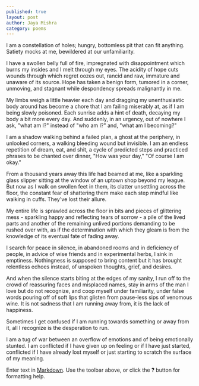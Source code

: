 ```yaml
---
published: true
layout: post
author: Jaya Mishra
category: poems
---
```

I am a constellation of holes;
hungry, 
bottomless pit that can fit anything.
Satiety mocks at me,
bewildered at our unfamiliarity.

I have a swollen belly full of fire, impregnated with 
disappointment which burns my insides and
I melt through my eyes.
The acidity of hope cuts wounds through which
regret oozes out, rancid and raw,
immature and unaware of its source.
Hope has taken a benign form, tumored in a 
corner, unmoving, and stagnant
while despondency spreads malignantly in me.

My limbs weigh a little heavier each day
and dragging my unenthusiastic body around has 
become a chore that I am failing miserably at, 
as if I am being slowly poisoned.
Each sunrise adds a hint of death,
decaying my body a bit more every day.
And suddenly, in an urgency, out of nowhere
I ask, "what am I?" instead of "who am I?"
and, "what am I becoming?"

I am a shadow walking behind a failed plan,
a ghost at the periphery, in unlooked corners,
a walking bleeding wound but invisible.
I am an endless repetition of dream, eat, and shit,
a cycle of predicted steps and practiced phrases
to be chanted over dinner, "How was your day,"
"Of course I am okay."

From a thousand years away this life had beamed at me,
like a sparkling glass slipper sitting at the window 
of an uptown shop beyond my league.
But now as I walk on swollen feet in them, its clatter
unsettling across the floor, the constant fear of shattering them
make each step mindful like walking in cuffs.
They've lost their allure.

My entire life is sprawled across the floor
in bits and pieces of glittering mess - sparkling happy and
reflecting tears of sorrow - 
a pile of the lived parts and another of the remaining
unlived portions demanding to be rushed over with, 
as if the determination with which they gleam
is from the knowledge of its eventual fate of fading away.

I search for peace in silence,
in abandoned rooms and in deficiency of people,
in advice of wise friends and in experimental herbs,
I sink in emptiness.
Nothingness is supposed to bring content
but it has brought relentless echoes instead, of
unspoken thoughts, grief, and desires.

And when the silence starts biting at the edges of my
sanity, I run off to the crowd of reassuring faces
and misplaced names, stay in arms of the man 
I love but do not recognize, and coop myself under
familiarity, under false words pouring off of soft lips
that glisten from pause-less sips of venomous wine.
It is not sadness that I am running away from,
it is the lack of happiness.

Sometimes I get confused if I am running towards 
something or away from it, 
all I recognize is the desperation to run.

I am a tug of war between an overflow of emotions
and of being emotionally stunted.
I am conflicted if I have given up on feeling
or if I have just started,
conflicted if I have already lost myself or
just starting to scratch the surface of 
my meaning.


Enter text in [Markdown](http://daringfireball.net/projects/markdown/). Use the toolbar above, or click the **?** button for formatting help.
